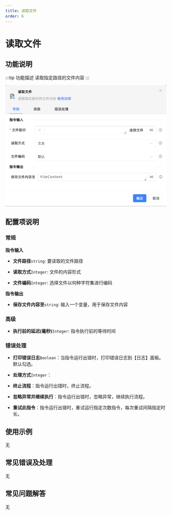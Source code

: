```yaml
---
title: 读取文件
order: 6
---
```


# 读取文件

## 功能说明

:::tip 功能描述
读取指定路径的文件内容
:::

![读取文件](../../../assets/读取文件_command.png)

## 配置项说明

### 常规

**指令输入**

- **文件路径**`string`: 要读取的文件路径

- **读取方式**`Integer`: 文件的内容形式

- **文件编码**`Integer`: 选择文件以何种字符集进行编码


**指令输出**

- **保存文件内容至**`string`: 输入一个变量，用于保存文件内容

### 高级

- **执行前的延迟(毫秒)**`Integer`: 指令执行前的等待时间

### 错误处理

- **打印错误日志**`Boolean`：当指令运行出错时，打印错误日志到【日志】面板。默认勾选。

- **处理方式**`Integer`：

 - **终止流程**：指令运行出错时，终止流程。

 - **忽略异常并继续执行**：指令运行出错时，忽略异常，继续执行流程。

 - **重试此指令**：指令运行出错时，重试运行指定次数指令，每次重试间隔指定时长。

## 使用示例
无

## 常见错误及处理

无

## 常见问题解答

无

